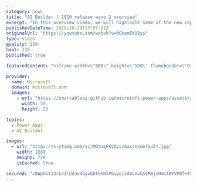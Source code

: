 ```yaml
---
category: news
title: "AI Builder | 2019 release wave 2 overview"
excerpt: "In this overview video, we will highlight some of the new capabilities included in the latest update to AI Builder within Power Apps that will help you plan and prepare for the upcoming updates with confidence.     Here are the capabilities covered:  • Building AI models  • Managing and sharing AI models"
publishedDateTime: 2019-10-29T17:07:21Z
originalUrl: "https://youtube.com/watch?v=MGtomFKVDys"
type: video
quality: 139
heat: 139
published: true

featuredContent: "<iframe width=\"800\" height=\"500\" frameborder=\"0\" src=\"https://www.youtube.com/embed/MGtomFKVDys\" allow=\"accelerometer; autoplay; encrypted-media; gyroscope; picture-in-picture\" allowfullscreen></iframe>"

provider:
  name: Microsoft
  domain: microsoft.com
  images:
    - url: "https://smartableai.github.io/microsoft-power-apps/assets/images/organizations/microsoft.com-50x50.jpg"
      width: 50
      height: 50

topics:
  - Power Apps
  - AI Builder

images:
  - url: "https://i.ytimg.com/vi/MGtomFKVDys/maxresdefault.jpg"
    width: 1280
    height: 720
    isCached: true

secured: "r0WpUiV13rLe1lU2ou4GyvGDtkXNIPGvyqiidvLHvbS4M8jcHmsTBYVP0f++SRMu9qm1TFKuiUF1++mDHnLEafk9aVLLjM/+J4OFZd0fuTbCDqJsm7xXK4ZZTvNESoGPLHawWVnq3QxDPJD4y9obi1Rm80tjUnp3g1eyA6QcMtpzWapWJFIJw3GgJZQTu3RzyZa9O+qdELsAyhyDulEVvCWgZb04P3SD2iUz03DaDsWB4clC3NIMtQaecKPDs5A3vQ3I8MdbLJ+n8AjGak2Y2LjazT86QPAHZNksN5RNnzKamKtZA4uIvwMmhZFsOLFLkGShmthfUBRySkLiyXKBHFnt08rCk+ttgWY45MHxouTYiHwdJxVS+tlMwFrbO+zW9Pbk3IGppa8HPUQImK3ZbBTkGGMy7BCvLdQ9vo2x/S4WWLe+KuOdduJLEg8U0ug6;VIKJNkoZZwhRNRIx9nT7Rw=="
---
```



